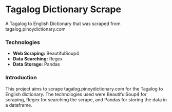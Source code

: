 # Tagalog Dictionary Scrape

A Tagalog to English Dictionary that was scraped from tagalog.pinoydictionary.com

### Technologies
- **Web Scraping:** BeautifulSoup4
- **Data Searching:** Regex
- **Data Storage:** Pandas

### Introduction
This project aims to scrape tagalog.pinoydictionary.com for the Tagalog to English dictionary. The technologies used were BeautifulSoup4 for scraping, Regex for searching the scrape, and Pandas for storing the data in a dataframe. 